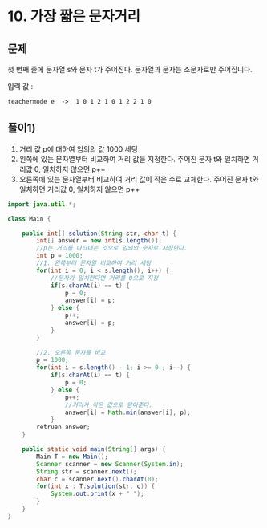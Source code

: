 # 10. 가장 짧은 문자거리
## 문제
첫 번째 줄에 문자열 s와 문자 t가 주어진다. 문자열과 문자는 소문자로만 주어집니다.

입력 값 :
```
teachermode e  ->  1 0 1 2 1 0 1 2 2 1 0
```

## 풀이1)
1. 거리 값 p에 대하여 임의의 값 1000 세팅
2. 왼쪽에 있는 문자열부터 비교하여 거리 값을 지정한다. 주어진 문자 t와 일치하면 거리값 0, 일치하지 않으면 p++
3. 오른쪽에 있는 문자열부터 비교하여 거리 값이 작은 수로 교체한다. 주어진 문자 t와 일치하면 거리값 0, 일치하지 않으면 p++

```java
import java.util.*;

class Main {

	public int[] solution(String str, char t) {
		int[] answer = new int[s.length()];
		//p는 거리를 나타내는 것으로 임의의 숫자로 지정한다.
		int p = 1000;
		//1. 왼쪽부터 문자열 비교하여 거리 세팅
		for(int i = 0; i < s.length(); i++) {
			//문자가 일치한다면 거리를 0으로 지정
			if(s.charAt(i) == t) {
				p = 0;
				answer[i] = p;
			} else {
				p++;
				answer[i] = p;
			}
		}
		
		//2. 오른쪽 문자를 비교
		p = 1000;
		for(int i = s.length() - 1; i >= 0 ; i--) {
			if(s.charAt(i) == t) {
				p = 0;
			} else {
				p++;
				//거리가 작은 값으로 담아준다.
				answer[i] = Math.min(answer[i], p);
			}
		retruen answer;
	}

	public static void main(String[] args) {
		Main T = new Main();
		Scanner scanner = new Scanner(System.in);
		String str = scanner.next();
		char c = scanner.next().charAt(0);
		for(int x : T.solution(str, c)) {
			System.out.print(x + " ");
		}
	}
}
```